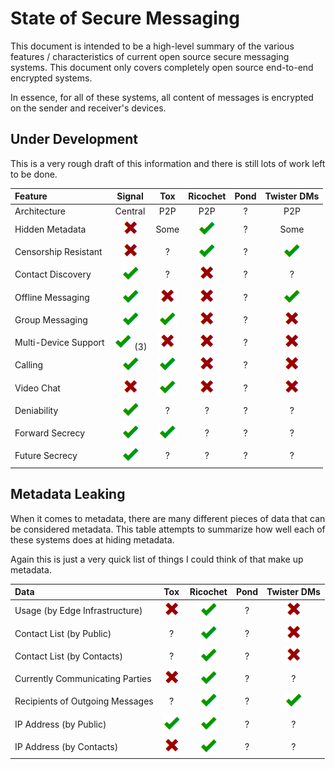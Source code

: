 # State of Secure Messaging

This document is intended to be a high-level summary of the various features /
characteristics of current open source secure messaging systems. This document
only covers completely open source end-to-end encrypted systems.

In essence, for all of these systems, all content of messages is encrypted on
the sender and receiver's devices.

## Under Development

This is a very rough draft of this information and there is still lots of work
left to be done.

| Feature                 |      Signal       |      Tox       |    Ricochet    |  Pond  |  Twister DMs   |
| :---------------------- | :---------------: | :------------: | :------------: | :----: | :------------: |
| Architecture            | Central           | P2P            | P2P            | ?      | P2P            |
| Hidden Metadata         | ![](cross.png)    | Some           | ![](tick.png)  | ?      | Some           |
| Censorship Resistant    | ![](cross.png)    | ?              | ![](tick.png)  | ?      | ![](tick.png)  |
| Contact Discovery       | ![](tick.png)     | ?              | ![](cross.png) | ?      | ?              |
| Offline Messaging       | ![](tick.png)     | ![](cross.png) | ![](cross.png) | ?      | ![](tick.png)  |
| Group Messaging         | ![](tick.png)     | ![](tick.png)  | ![](cross.png) | ?      | ![](cross.png) |
| Multi-Device Support    | ![](tick.png) (3) | ![](cross.png) | ![](cross.png) | ?      | ![](cross.png) |
| Calling                 | ![](tick.png)     | ![](tick.png)  | ![](cross.png) | ?      | ![](cross.png) |
| Video Chat              | ![](cross.png)    | ![](tick.png)  | ![](cross.png) | ?      | ![](cross.png) |
| Deniability             | ![](tick.png)     | ?              | ?              | ?      | ?              |
| Forward Secrecy         | ![](tick.png)     | ![](tick.png)  | ?              | ?      | ?              |
| Future Secrecy          | ![](tick.png)     | ?              | ?              | ?      | ?              |

## Metadata Leaking

When it comes to metadata, there are many different pieces of data that can be
considered metadata. This table attempts to summarize how well each of these
systems does at hiding metadata.

Again this is just a very quick list of things I could think of that make up
metadata.

| Data                            |      Tox       |    Ricochet    |  Pond  |  Twister DMs   |
| :------------------------------ | :------------: | :------------: | :----: | :------------: |
| Usage (by Edge Infrastructure)  | ![](cross.png) | ![](tick.png)  | ?      | ![](cross.png) |
| Contact List (by Public)        | ?              | ![](tick.png)  | ?      | ![](cross.png) |
| Contact List (by Contacts)      | ?              | ![](tick.png)  | ?      | ![](cross.png) |
| Currently Communicating Parties | ![](cross.png) | ![](tick.png)  | ?      | ?              |
| Recipients of Outgoing Messages | ?              | ![](tick.png)  | ?      | ![](tick.png)  |
| IP Address (by Public)          | ![](tick.png)  | ![](tick.png)  | ?      | ?              |
| IP Address (by Contacts)        | ![](cross.png) | ![](tick.png)  | ?      | ?              |


